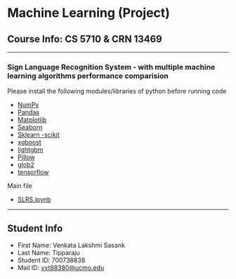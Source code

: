 # **Machine Learning** (Project) 
Course Info: CS 5710 & CRN 13469
---
---
### Sign Language Recognition System - with multiple machine learning algorithms performance comparision

Please install the following modules/libraries of python before running code
- [NumPy](https://numpy.org/install/)
- [Pandas](https://pandas.pydata.org/docs/getting_started/install.html)
- [Matplotlib](https://matplotlib.org/stable/users/installing/index.html)
- [Seaborn](https://pypi.org/project/seaborn/)
- [Sklearn -scikit](https://scikit-learn.org/stable/install.html)
- [xgboost](https://pypi.org/project/xgboost/) 
- [lightgbm](https://pypi.org/project/lightgbm/)  
- [Pillow](https://pypi.org/project/Pillow/) 
- [glob2](https://pypi.org/project/glob2/) 
- [tensorflow](https://www.tensorflow.org/install/pip)



Main file
- [SLRS.ipynb](https://github.com/Sasank09/CS5710_13469/tree/main/Sign%20Language%20for%20Alphabets/SLRS.ipynb)

---
## Student Info
- First Name: Venkata Lakshmi Sasank
- Last Name: Tipparaju
- Student ID: 700738838
- Mail ID: vxt88380@ucmo.edu
